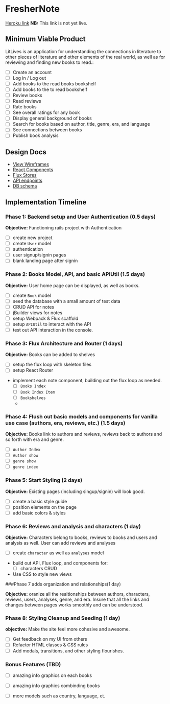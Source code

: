 # FresherNote

[Heroku link][heroku] **NB:** This link is not yet live. 

[heroku]: http://www.herokuapp.com

## Minimum Viable Product

LitLives is an application for understanding the connections in literature to other pieces of literature and other elements of the real world, as well as for reviewing and finding new books to read.:

<!-- This is a Markdown checklist. Use it to keep track of your
progress. Put an x between the brackets for a checkmark: [x] -->

- [ ] Create an account
- [ ] Log in / Log out
- [ ] Add books to the read books bookshelf
- [ ] Add books to the to read bookshelf
- [ ] Review books
- [ ] Read reviews
- [ ] Rate books
- [ ] See overall ratings for any book
- [ ] Display general background of books
- [ ] Search for books based on author, title, genre, era, and language
- [ ] See connections between books
- [ ] Publish book analysis

## Design Docs
* [View Wireframes][views]
* [React Components][components]
* [Flux Stores][stores]
* [API endpoints][api-endpoints]
* [DB schema][schema]

[views]: ./docs/views.md
[components]: ./docs/components.md
[stores]: ./docs/stores.md
[api-endpoints]: ./docs/api-endpoints.md
[schema]: ./docs/schema.md

## Implementation Timeline

### Phase 1: Backend setup and User Authentication (0.5 days)

**Objective:** Functioning rails project with Authentication

- [ ] create new project
- [ ] create `User` model
- [ ] authentication
- [ ] user signup/signin pages
- [ ] blank landing page after signin

### Phase 2: Books Model, API, and basic APIUtil (1.5 days)

**Objective:** User home page can be displayed, as well as books.

- [ ] create `Book` model
- [ ] seed the database with a small amount of test data
- [ ] CRUD API for notes
- [ ] jBuilder views for notes
- [ ] setup Webpack & Flux scaffold
- [ ] setup `APIUtil` to interact with the API
- [ ] test out API interaction in the console.

### Phase 3: Flux Architecture and Router (1 days)

**Objective:** Books can be added to shelves

- [ ] setup the flux loop with skeleton files
- [ ] setup React Router
- implement each note component, building out the flux loop as needed.
  - [ ] `Books Index`
  - [ ] `Book Index Item`
  - [ ] `Bookshelves`
  - 
### Phase 4: Flush out basic models and components for vanilla use case (authors, era, reviews, etc.) (1.5 days)
  
**Objective:** Books link to authors and reviews, reviews back to authors and so forth with era and genre. 
  - [ ] `Author Index`
  - [ ] `Author show`
  - [ ] `genre show`
  - [ ] `genre index`
  
### Phase 5: Start Styling (2 days)

**Objective:** Existing pages (including singup/signin) will look good.

- [ ] create a basic style guide
- [ ] position elements on the page
- [ ] add basic colors & styles

### Phase 6: Reviews and analysis and characters (1 day)

**Objective:** Characters belong to books, reviews to books and users and analysis as well. User can add reviews and analyses 

- [ ] create `character` as well as `analyses` model
- build out API, Flux loop, and components for:
  - [ ] characters CRUD
- Use CSS to style new views

###Phase 7 adds organization and relationships(1 day)

**Objective:** oranize all the realtionships between authors, characters, reviews, users, analyses, genre, and era. Insure that all the links and changes between pages works smoothly and can be understood. 


### Phase 8: Styling Cleanup and Seeding (1 day)

**objective:** Make the site feel more cohesive and awesome.

- [ ] Get feedback on my UI from others
- [ ] Refactor HTML classes & CSS rules
- [ ] Add modals, transitions, and other styling flourishes.

### Bonus Features (TBD)
- [ ] amazing info graphics on each books
- [ ] amazing info graphics combinding books 
- [ ] more models such as country, language, et. 


[phase-one]: ./docs/phases/phase1.md
[phase-two]: ./docs/phases/phase2.md
[phase-three]: ./docs/phases/phase3.md
[phase-four]: ./docs/phases/phase4.md
[phase-five]: ./docs/phases/phase5.md
